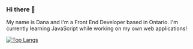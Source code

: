 ### Hi there 👋

My name is Dana and I'm a Front End Developer based in Ontario. I'm currently learning JavaScript while working on my own web applications!

[![Top Langs](https://github-readme-stats.vercel.app/api/top-langs/?username=danajcarroll&layout=compact)](https://github.com/danajcarroll/github-readme-stats)







<!-- [![Dana's GitHub stats](https://github-readme-stats.vercel.app/api?username=danajcarroll)](https://github.com/danajcarroll/github-readme-stats) -->

<!--
**danajcarroll/danajcarroll** is a ✨ _special_ ✨ repository because its `README.md` (this file) appears on your GitHub profile.

Here are some ideas to get you started:

- 🔭 I’m currently working on ...
- 🌱 I’m currently learning ...
- 👯 I’m looking to collaborate on ...
- 🤔 I’m looking for help with ...
- 💬 Ask me about ...
- 📫 How to reach me: ...
- 😄 Pronouns: ...
- ⚡ Fun fact: ...
-->
